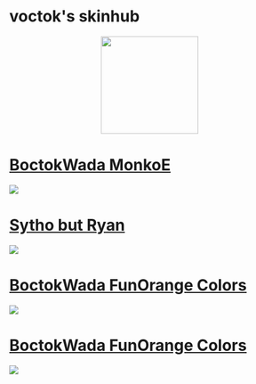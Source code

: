 # voctok's skinhub


<p align="center">
<a href="https://osu.ppy.sh/users/13881936">
   <img src="https://a.ppy.sh/13881936"  
       width="175"
       height="175"></a>
<br>

# [BoctokWada MonkoE](https://github.com/agutin727/Catamarca-skins/raw/main/players/voctok/BoctokWada%20(MonkoE).osk)
[![](https://osu.ppy.sh/ss/19223036/5d99)](https://github.com/agutin727/Catamarca-skins/raw/main/players/voctok/BoctokWada%20(MonkoE).osk)

# [Sytho but Ryan](https://github.com/agutin727/Catamarca-skins/raw/main/players/voctok/Sytho%20but%20Ryan.osk)
[![](https://osu.ppy.sh/ss/19223048/9aaa)](https://github.com/agutin727/Catamarca-skins/raw/main/players/voctok/Sytho%20but%20Ryan.osk)

# [BoctokWada FunOrange Colors](https://github.com/agutin727/Catamarca-skins/raw/main/players/voctok/BoctokWada%20(FunOrange%20Colors).osk)
[![](https://osu.ppy.sh/ss/19223053/823d)](https://github.com/agutin727/Catamarca-skins/raw/main/players/voctok/BoctokWada%20(FunOrange%20Colors).osk)

# [BoctokWada FunOrange Colors](https://github.com/agutin727/Catamarca-skins/raw/main/players/voctok/the%20girl%20on%20the%20moon%20v1.5.osk)
[![](https://osu.ppy.sh/ss/19223055/2d20)](https://github.com/agutin727/Catamarca-skins/raw/main/players/voctok/the%20girl%20on%20the%20moon%20v1.5.osk)
